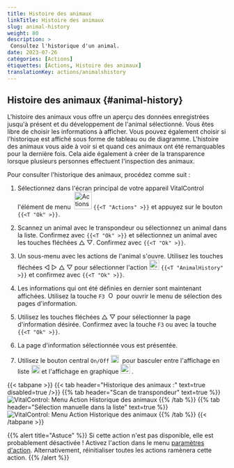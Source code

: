 ```yaml
---
title: Histoire des animaux
linkTitle: Histoire des animaux
slug: animal-history
weight: 80
description: >
 Consultez l'historique d'un animal.
date: 2023-07-26
catégories: [Actions]
étiquettes: [Actions, Histoire des animaux]
translationKey: actions/animalshistory
---
```


## Histoire des animaux {#animal-history}

L'histoire des animaux vous offre un aperçu des données enregistrées jusqu'à présent et du développement de l'animal sélectionné. Vous êtes libre de choisir les informations à afficher. Vous pouvez également choisir si l'historique est affiché sous forme de tableau ou de diagramme. L'histoire des animaux vous aide à voir si et quand ces animaux ont été remarquables pour la dernière fois. Cela aide également à créer de la transparence lorsque plusieurs personnes effectuent l'inspection des animaux.

Pour consulter l'historique des animaux, procédez comme suit :

1. Sélectionnez dans l'écran principal de votre appareil VitalControl l'élément de menu &nbsp;<img src="/icons/actions.svg" width="40" align="bottom" alt="Actions" />  `{{<T "Actions" >}}` et appuyez sur le bouton `{{<T "Ok" >}}`.

2. Scannez un animal avec le transpondeur ou sélectionnez un animal dans la liste. Confirmez avec `{{<T "Ok" >}}` et sélectionnez un animal avec les touches fléchées △ ▽. Confirmez avec `{{<T "Ok" >}}`.

3. Un sous-menu avec les actions de l'animal s'ouvre. Utilisez les touches fléchées ◁ ▷ △ ▽ pour sélectionner l'action <img src="/icons/actions/history.svg" width="23" align="bottom" alt="Histoire des animaux" /> `{{<T "AnimalHistory" >}}` et confirmez avec `{{<T "Ok" >}}`.

4. Les informations qui ont été définies en dernier sont maintenant affichées. Utilisez la touche `F3` &nbsp;<img src="/icons/footer/open-popup.svg" width="15" align="bottom" alt="Ouvrir le popup" /> pour ouvrir le menu de sélection des pages d'information.

5. Utilisez les touches fléchées △ ▽ pour sélectionner la page d'information désirée. Confirmez avec la touche `F3` ou avec la touche `{{<T "Ok" >}}`.

6. La page d'information sélectionnée vous est présentée.

7. Utilisez le bouton central `On/Off` <img src="/icons/footer/on-off.svg" width="18" align="bottom" alt="Bouton On/Off" />&nbsp; pour basculer entre l'affichage en liste <img src="/icons/footer/list.svg" width="20" align="bottom" alt="Vue en liste" /> et l'affichage en graphique <img src="/icons/footer/chart.svg" width="22" align="bottom" alt="Vue en graphique" />&nbsp;.

{{< tabpane >}}
{{< tab header="Historique des animaux :" text=true disabled=true />}}
{{% tab header="Scan de transpondeur" text=true %}}
![VitalControl: Menu Action Historique des animaux](../images/animalhistory-scan.png "Historique des animaux")
{{% /tab %}}
{{% tab header="Sélection manuelle dans la liste" text=true %}}
![VitalControl: Menu Action Historique des animaux](../images/animalhistory.png "Historique des animaux")
{{% /tab %}}
{{< /tabpane >}}

{{% alert title="Astuce" %}}
Si cette action n'est pas disponible, elle est probablement désactivée ! Activez l'action dans le menu [paramètres d'action](../setting/). Alternativement, réinitialiser toutes les actions ramènera cette action.
{{% /alert %}}
